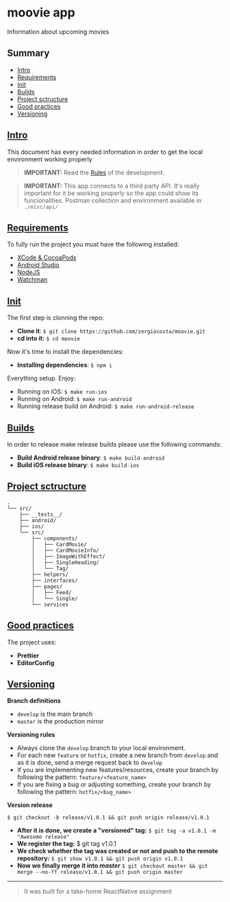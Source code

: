 # moovie app

Information about upcoming movies

## Summary

- [Intro](#intro)
- [Requirements](#requirements)
- [Init](#init)
- [Builds](#builds)
- [Project sctructure](#project-structure)
- [Good practices](#good-practices)
- [Versioning](#versioning)


## [Intro](#intro)

This document has every needed information in order to get the local environment working properly

> **IMPORTANT:** Read the [Rules](#rules) of the development.

> **IMPORTANT:** This app connects to a third party API. It's really important for it be working properly so the app could show its funcionalities. Postman collection and environment available in `./misc/api/`


## [Requirements](#requirements)

To fully run the project you must have the following installed:

- [XCode & CocoaPods]()
- [Android Studio]()
- [NodeJS]()
- [Watchman]()


## [Init](#init)

The first step is clonning the repo:

- **Clone it**: `$ git clone https://github.com/zergiocosta/moovie.git`
- **cd into it:** `$ cd moovie`

Now it's time to install the dependencies:

- **Installing dependencies**: `$ npm i`

Everything setup. Enjoy:

- Running on iOS: `$ make run-ios`
- Running on Android: `$ make run-android`
- Running release build on Android: `$ make run-android-release`

## [Builds](#builds)

In order to release make release builds please use the following commands:
- **Build Android release binary**: `$ make build-android`
- **Build iOS release binary**: `$ make build-ios`


## [Project sctructure](#project-structure)

```
.
└── src/
    ├── __tests__/
    ├── android/
    ├── ios/
    └── src/
        ├── components/
        │   ├── CardMovie/
        │   ├── CardMovieInfo/
        │   ├── ImageWithEffect/
        │   ├── SingleHeading/
        │   └── Tag/
        ├── helpers/
        ├── interfaces/
        ├── pages/
        │   ├── Feed/
        │   └── Single/
        └── services
```


## [Good practices](#good-practices)

The project uses:

- **Prettier**
- **EditorConfig**


## [Versioning](#versioning)

**Branch definitions**

- `develop` is the main branch
- `master` is the production mirror

**Versioning rules**

- Always clone the `develop` branch to your local environment.
- For each new `feature` or `hotfix`, create a new branch from `develop` and as it is done, send a merge request back to `develop`
- If you are implementing new features/resources, create your branch by following the pattern: `feature/<feature_name>`
- If you are fixing a bug or adjusting something, create your branch by following the pattern: `hotfix/<bug_name>`

**Version release**

`$ git checkout -b release/v1.0.1 && git push origin release/v1.0.1`

- **After it is done, we create a "versioned" tag:** `$ git tag -a v1.0.1 -m "Awesome release"`
- **We register the tag:** $ git tag v1.0.1
- **We check whether the tag was created or not and push to the remote repository:** `$ git show v1.0.1 && git push origin v1.0.1`
- **Now we finally merge it into _master_** `$ git checkout master && git merge --no-ff release/v1.0.1 && git push origin master`


***

> It was built for a take-home ReactNative assignment
